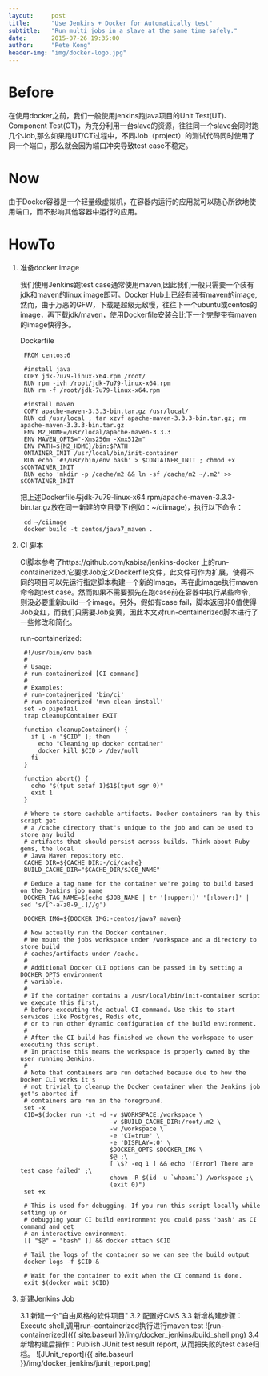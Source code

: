 ```yaml
---
layout:     post
title:      "Use Jenkins + Docker for Automatically test"
subtitle:   "Run multi jobs in a slave at the same time safely."
date:       2015-07-26 19:35:00
author:     "Pete Kong"
header-img: "img/docker-logo.jpg"
---
```


# Before

在使用docker之前，我们一般使用jenkins跑java项目的Unit Test(UT)、Component Test(CT)，为充分利用一台slave的资源，往往同一个slave会同时跑几个Job,那么如果跑UT/CT过程中，不同Job（project）的测试代码同时使用了同一个端口，那么就会因为端口冲突导致test case不稳定。

# Now

由于Docker容器是一个轻量级虚拟机，在容器内运行的应用就可以随心所欲地使用端口，而不影响其他容器中运行的应用。

# HowTo

1. 准备docker image

	我们使用Jenkins跑test case通常使用maven,因此我们一般只需要一个装有jdk和maven的linux image即可。Docker Hub上已经有装有maven的image,然而，由于万恶的GFW，下载是超级无敌慢，往往下一个ubuntu或centos的image，再下载jdk/maven，使用Dockerfile安装会比下一个完整带有maven的image快得多。

	Dockerfile

		FROM centos:6

		#install java
		COPY jdk-7u79-linux-x64.rpm /root/
		RUN rpm -ivh /root/jdk-7u79-linux-x64.rpm
		RUN rm -f /root/jdk-7u79-linux-x64.rpm 

		#install maven
		COPY apache-maven-3.3.3-bin.tar.gz /usr/local/
		RUN cd /usr/local ; tar xzvf apache-maven-3.3.3-bin.tar.gz; rm apache-maven-3.3.3-bin.tar.gz 
		ENV M2_HOME=/usr/local/apache-maven-3.3.3
		ENV MAVEN_OPTS="-Xms256m -Xmx512m"
		ENV PATH=${M2_HOME}/bin:$PATH
		ONTAINER_INIT /usr/local/bin/init-container
		RUN echo '#!/usr/bin/env bash' > $CONTAINER_INIT ; chmod +x $CONTAINER_INIT
		RUN echo 'mkdir -p /cache/m2 && ln -sf /cache/m2 ~/.m2' >> $CONTAINER_INIT

	把上述Dockerfile与jdk-7u79-linux-x64.rpm/apache-maven-3.3.3-bin.tar.gz放在同一新建的空目录下(例如：~/ciimage)，执行以下命令：

		cd ~/ciimage
		docker build -t centos/java7_maven .

2. CI 脚本

	CI脚本参考了https://github.com/kabisa/jenkins-docker 上的run-containerized,它要求Job定义Dockerfile文件，此文件可作为扩展，使得不同的项目可以先运行指定脚本构建一个新的Image，再在此image执行maven命令跑test case。然而如果不需要预先在跑case前在容器中执行某些命令，则没必要重新build一个image。另外，假如有case fail，脚本返回非0值使得Job变红，而我们只需要Job变黄，因此本文对run-centainerized脚本进行了一些修改和简化。

	run-containerized:

		#!/usr/bin/env bash
		#
		# Usage:
		# run-containerized [CI command]
		#
		# Examples:
		# run-containerized 'bin/ci'
		# run-containerized 'mvn clean install'
		set -o pipefail
		trap cleanupContainer EXIT

		function cleanupContainer() {
		  if [ -n "$CID" ]; then
		    echo "Cleaning up docker container"
		    docker kill $CID > /dev/null
		  fi
		}

		function abort() {
		  echo "$(tput setaf 1)$1$(tput sgr 0)"
		  exit 1
		}

		# Where to store cachable artifacts. Docker containers ran by this script get
		# a /cache directory that's unique to the job and can be used to store any build
		# artifacts that should persist across builds. Think about Ruby gems, the local
		# Java Maven repository etc.
		CACHE_DIR=${CACHE_DIR:-/ci/cache}
		BUILD_CACHE_DIR="$CACHE_DIR/$JOB_NAME"

		# Deduce a tag name for the container we're going to build based on the Jenkins job name
		DOCKER_TAG_NAME=$(echo $JOB_NAME | tr '[:upper:]' '[:lower:]' | sed 's/[^-a-z0-9_.]//g')

		DOCKER_IMG=${DOCKER_IMG:-centos/java7_maven}

		# Now actually run the Docker container.
		# We mount the jobs workspace under /workspace and a directory to store build
		# caches/artifacts under /cache.
		#
		# Additional Docker CLI options can be passed in by setting a DOCKER_OPTS environment
		# variable.
		#
		# If the container contains a /usr/local/bin/init-container script we execute this first,
		# before executing the actual CI command. Use this to start services like Postgres, Redis etc,
		# or to run other dynamic configuration of the build environment.
		#
		# After the CI build has finished we chown the workspace to user executing this script.
		# In practise this means the workspace is properly owned by the user running Jenkins.
		#
		# Note that containers are run detached because due to how the Docker CLI works it's
		# not trivial to cleanup the Docker container when the Jenkins job get's aborted if
		# containers are run in the foreground.
		set -x
		CID=$(docker run -it -d -v $WORKSPACE:/workspace \
		                        -v $BUILD_CACHE_DIR:/root/.m2 \
		                        -w /workspace \
		                        -e 'CI=true' \
		                        -e 'DISPLAY=:0' \
		                        $DOCKER_OPTS $DOCKER_IMG \
		                        $@ ;\
		                        [ \$? -eq 1 ] && echo '[Error] There are test case failed' ;\
								chown -R $(id -u `whoami`) /workspace ;\
		                        (exit 0)")
		set +x

		# This is used for debugging. If you run this script locally while setting up or
		# debugging your CI build environment you could pass 'bash' as CI command and get
		# an interactive environment.
		[[ "$@" = "bash" ]] && docker attach $CID

		# Tail the logs of the container so we can see the build output
		docker logs -f $CID &

		# Wait for the container to exit when the CI command is done.
		exit $(docker wait $CID)

3. 新建Jenkins Job
	
	3.1 新建一个"自由风格的软件项目"
	3.2 配置好CMS
	3.3 新增构建步骤：Execute shell,调用run-containerized执行进行maven test
	![run-containerized]({{ site.baseurl }}/img/docker_jenkins/build_shell.png)
	3.4 新增构建后操作：Publish JUnit test result report, 从而把失败的test case归档。
	![JUnit_report]({{ site.baseurl }}/img/docker_jenkins/junit_report.png)
